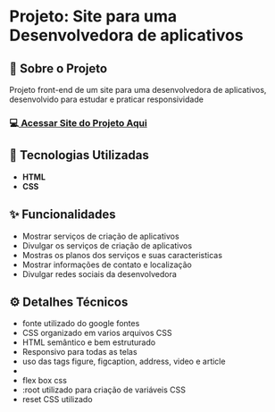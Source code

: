 <h1>Projeto: Site para uma Desenvolvedora de aplicativos</h1>

<h2>📌 Sobre o Projeto</h2>
<p>Projeto front-end de um site para uma desenvolvedora de aplicativos, desenvolvido para estudar e praticar responsividade</p>

<h3>💻<a href="https://deangelleses.github.io/site_de_uma_desenvolvedora_de_aplicativos-CSS-HTML/" target="_blank"> Acessar Site do Projeto Aqui</a></h3>

<h2>🚀 Tecnologias Utilizadas</h2>
<ul>
  <li><b>HTML</b></li>
  <li><b>CSS</b></li>
</ul>

<h2>✨ Funcionalidades</h2>
<ul>
  <li>Mostrar serviços de criação de aplicativos</li>
  <li>Divulgar os serviços de criação de aplicativos</li>
  <li>Mostras os planos dos serviços e suas caracteristicas</li>
  <li>Mostrar informações de contato e localização</li>
  <li>Divulgar redes sociais da desenvolvedora</li>
</ul>

<h2>⚙️ Detalhes Técnicos</h2>
<ul>
  <li>fonte utilizado do google fontes</li>
  <li>CSS organizado em varios arquivos CSS</li>
  <li>HTML semântico e bem estruturado</li>
  <li>Responsivo para todas as telas</li>
  <li>uso das tags figure, figcaption, address, video e article<li>
  <li>flex box css</li>
  <li>:root utilizado para criação de variáveis CSS</li>
  <li>reset CSS utilizado</li>
</ul>
